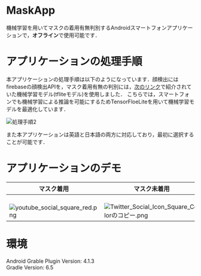 # MaskApp
機械学習を用いてマスクの着用有無判別するAndroidスマートフォンアプリケーションで，**オフライン**で使用可能です．


# アプリケーションの処理手順
本アプリケーションの処理手順は以下のようになっています．顔検出にはfirebaseの顔検出APIを，マスク着用有無の判別には，[次のリンク](https://www.pyimagesearch.com/2020/05/04/covid-19-face-mask-detector-with-opencv-keras-tensorflow-and-deep-learning/)で紹介されていた機械学習モデル(tfliteモデル)を使用しました．
こちらでは，スマートフォンでも機械学習による推論を可能にするためTensorFloeLiteを用いて機械学習モデルを最適化しています．

![処理手順2](https://user-images.githubusercontent.com/81143699/114265956-a279da80-9a2e-11eb-8d0e-1fd7dc98795f.PNG)

また本アプリケーションは英語と日本語の両方に対応しており，最初に選択することが可能です．


# アプリケーションのデモ
|マスク着用|マスク未着用|
|---|---|
|　　　![youtube_social_square_red.png](https://user-images.githubusercontent.com/81143699/114266455-73189d00-9a31-11eb-99b3-a2bb44d1f593.gif)　　　|　　　![Twitter_Social_Icon_Square_Colorのコピー.png](https://user-images.githubusercontent.com/81143699/114268074-300ef780-9a3a-11eb-86cb-4d589ef85ae9.gif)　　　|


# 環境
Android Grable Plugin Version: 4.1.3  
Gradle Version: 6.5

